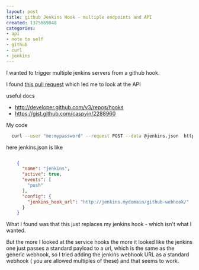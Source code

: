 ```yaml
---
layout: post
title: github Jenkins Hook - multiple endpoints and API
created: 1375869048
categories:
- api
- note to self
- github
- curl
- jenkins
---
```




I wanted to trigger multiple jenkins servers from a github hook.

I found [this pull request](https://github.com/github/github-services/pull/604M/) which led me to look at the API

useful docs

 * http://developer.github.com/v3/repos/hooks
 * https://gist.github.com/caspyin/2288960

My code

```bash
  curl --user "me:mypassword" --request POST --data @jenkins.json  https://api.github.com/repos/myorg/myproject/hooks
```


here jenkins.json is like

```json

    {
      "name": "jenkins",
      "active": true,
      "events": [
        "push"
      ],
      "config": {
        "jenkins_hook_url": "http://jenkins.mydomain/github-webhook/"
      }
    }
```

What I found was that this just replaces my jenkins hook - which isn't what I wanted.

But the more I looked at the service hooks the more it looked like the jenkins one just passes a standard payload to a url, which is the same as the generic webhook, so I tried adding the jenkins webhook URL as a standard webhook ( you are allowed multiples of these) and that seems to work.



